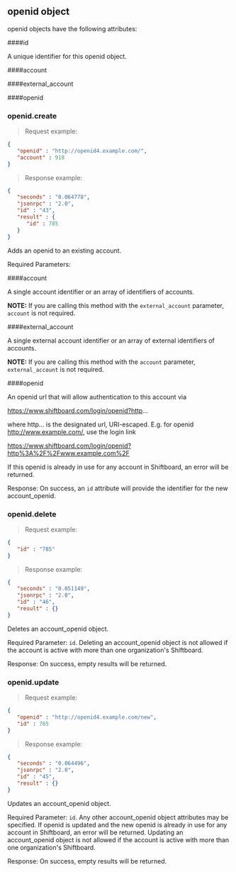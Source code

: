 ## openid object

openid objects have the following attributes:

####id

A unique identifier for this openid object.

####account

####external_account

####openid

### openid.create

> Request example:

```JSON
{
   "openid" : "http://openid4.example.com/",
   "account" : 918
}
```

> Response example:

```JSON
{
   "seconds" : "0.064778",
   "jsonrpc" : "2.0",
   "id" : "43",
   "result" : {
      "id" : 785
   }
}
```

<span class="tryit" id="openid-create-tryit"></span>
Adds an openid to an existing account.

Required Parameters:

####account

A single account identifier or an array of identifiers of accounts.

**NOTE:** If you are calling this method with the `external_account` parameter, `account` is not required.

####external_account

A single external account identifier or an array of external identifiers of accounts.

**NOTE:** If you are calling this method with the `account` parameter, `external_account` is not required.

####openid

An openid url that will allow authentication to this account via

https://www.shiftboard.com/login/openid?http...

where http... is the designated url, URI-escaped. E.g. for openid http://www.example.com/, use the login link

https://www.shiftboard.com/login/openid?http%3A%2F%2Fwww.example.com%2F

If this openid is already in use for any account in Shiftboard, an error will be returned.

Response: On success, an `id` attribute will provide the identifier for the new account_openid.

### openid.delete

> Request example:

```JSON
{
   "id" : "785"
}
```

> Response example:

```JSON
{
   "seconds" : "0.051149",
   "jsonrpc" : "2.0",
   "id" : "46",
   "result" : {}
}
```

<span class="tryit" id="openid-delete-tryit"></span>
Deletes an account_openid object.

Required Parameter: `id`. Deleting an account_openid object is not allowed if the account is active with more than one organization's Shiftboard.

Response: On success, empty results will be returned.

### openid.update

> Request example:

```JSON
{
   "openid" : "http://openid4.example.com/new",
   "id" : 785
}
```

> Response example:

```JSON
{
   "seconds" : "0.064496",
   "jsonrpc" : "2.0",
   "id" : "45",
   "result" : {}
}
```

<span class="tryit" id="openid-update-tryit"></span>
Updates an account_openid object.

Required Parameter: `id`. Any other account_openid object attributes may be specified. If openid is updated and the new openid is already in use for any account in Shiftboard, an error will be returned. Updating an account_openid object is not allowed if the account is active with more than one organization's Shiftboard.

Response: On success, empty results will be returned.

